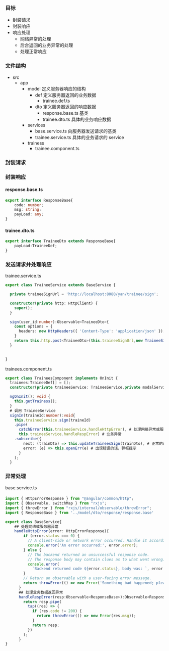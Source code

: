 ### 目标

 - 封装请求
 - 封装响应
 - 响应处理
    - 网络异常的处理
    - 后台返回的业务异常的处理
    - 处理正常响应

### 文件结构
- src
    - app
        - model        定义服务器响应的结构
            - def      定义服务器返回的业务数据
                - trainee.def.ts
            - dto      定义服务器返回的响应数据
                - response.base.ts 基类
                - trainee.dto.ts 具体的业务响应数据
        - services
            - base.service.ts 向服务器发送请求的基类
            - trainee.service.ts 具体的业务请求的 service 
        - trainess
            - trainee.component.ts 

### 封装请求
### 封装响应
#### response.base.ts
```ts
export interface ResponseBase{
    code: number;
    msg: string;
    payLoad: any;
}
```
#### trainee.dto.ts
```ts
export interface TraineeDto extends ResponseBase{
    payLoad:TraineeDef;     
}
```
### 发送请求并处理响应
trainee.service.ts
```ts
export class TraineeService extends BaseService {

  private traineeSignUrl = 'http://localhost:8080/yan/trainee/sign';

  constructor(private http: HttpClient) {
    super();
  }

  sign(user_id:number):Observable<TraineeDto>{
    const options = {
      headers: new HttpHeaders({ 'Content-Type': 'application/json' }),
    }
    return this.http.post<TraineeDto>(this.traineeSignUrl,new TraineeSignDto(user_id),options);
  }

  
}
```
trainees.component.ts
```ts
export class TraineesComponent implements OnInit {
  trainees:TraineeDef[] = [];
  constructor(private traineeService: TraineeService,private modalService: NgbModal) { }

  ngOnInit(): void {
    this.getTrainess();    
  }
  # 调用 TraineeService
  signIn(traineId:number):void{
    this.traineeService.sign(traineId)
    .pipe( 
      catchError(this.traineeService.handleHttpError), # 处理网络异常或服务器异常 
      this.traineeService.handleRespError) # 业务异常
    .subscribe({ 
        next: (trainDto) => this.updateTraineesSign(trainDto), # 正常的逻辑
        error: (e) => this.openErr(e) # 出现错误的话，弹框提示
      }
    );
  }
```

### 异常处理
base.service.ts
#### 
```ts
import { HttpErrorResponse } from "@angular/common/http";
import { Observable, switchMap } from "rxjs";
import { throwError } from "rxjs/internal/observable/throwError";
import { ResponseBase } from '../model/dto/response/response.base'

export class BaseService{
    ## 处理网络或服务器异常
    handleHttpError(error: HttpErrorResponse){
        if (error.status === 0) {
          // A client-side or network error occurred. Handle it accordingly.
          console.error('An error occurred:', error.error);
        } else {
          // The backend returned an unsuccessful response code.
          // The response body may contain clues as to what went wrong.
          console.error(
            `Backend returned code ${error.status}, body was: `, error.error);
        }
        // Return an observable with a user-facing error message.
        return throwError(() => new Error('Something bad happened; please try again later.'));
      }
      ## 处理业务数据返回异常
      handleRespError(resp:Observable<ResponseBase>):Observable<ResponseBase>{
        return resp.pipe(
          tap((res) => {
            if (res.code != 200) { 
              return throwError(() => new Error(res.msg)); 
            }
            return resp;
          })
        );
      }
}
```

